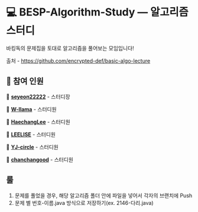 # 💻 BESP-Algorithm-Study — 알고리즘 스터디
바킹독의 문제집을 토대로 알고리즘을 풀어보는 모임입니다!

출처 - https://github.com/encrypted-def/basic-algo-lecture
## 👤 참여 인원
👶 **[seyeon22222](https://github.com/seyeon22222)** - 스터디장

👶 **[W-llama](https://github.com/W-llama)** - 스터디원

👶 **[HaechangLee](https://github.com/HaechangLee)** - 스터디원

👶 **[LEELISE](https://github.com/LEELISE)** - 스터디원

👶 **[YJ-circle](https://github.com/YJ-circle)** - 스터디원

👶 **[chanchangood](https://github.com/chanchangood)** - 스터디원

## 룰
1. 문제를 풀었을 경우, 해당 알고리즘 폴더 안에 파일을 넣어서 각자의 브랜치에 Push
2. 문제 별 번호-이름.java 방식으로 저장하기(ex. 2146-다리.java)
